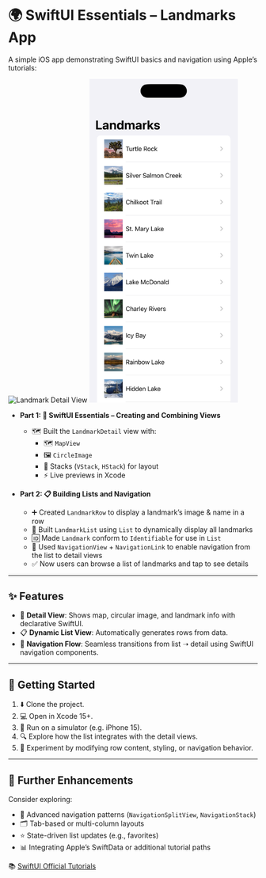 # 🌍 SwiftUI Essentials – Landmarks App

A simple iOS app demonstrating SwiftUI basics and navigation using Apple’s tutorials:

<img src="Screenshots/LandmarkList" width="300" alt="Landmark Detail View"/>
<img src="Screenshots/LandmarkListPhone.png" width="300" alt="Landmark Detail View"/>

- **Part 1: 🧩 SwiftUI Essentials – Creating and Combining Views**
  - 🗺️ Built the `LandmarkDetail` view with:
    - 🗺️ `MapView`
    - 🖼️ `CircleImage`
    - 📐 Stacks (`VStack`, `HStack`) for layout
    - ⚡ Live previews in Xcode

- **Part 2: 📋 Building Lists and Navigation**
  - ➕ Created `LandmarkRow` to display a landmark’s image & name in a row
  - 📜 Built `LandmarkList` using `List` to dynamically display all landmarks
  - 🆔 Made `Landmark` conform to `Identifiable` for use in `List`
  - 🔗 Used `NavigationView` + `NavigationLink` to enable navigation from the list to detail views
  - ✅ Now users can browse a list of landmarks and tap to see details

---

## ✨ Features
- 📍 **Detail View**: Shows map, circular image, and landmark info with declarative SwiftUI.  
- 📋 **Dynamic List View**: Automatically generates rows from data.  
- 🧭 **Navigation Flow**: Seamless transitions from list ➝ detail using SwiftUI navigation components.  

---

## 🚀 Getting Started
1. ⬇️ Clone the project.  
2. 💻 Open in Xcode 15+.  
3. 📱 Run on a simulator (e.g. iPhone 15).  
4. 🔍 Explore how the list integrates with the detail views.  
5. 🎨 Experiment by modifying row content, styling, or navigation behavior.  

---

## 🔮 Further Enhancements
Consider exploring:  
- 🧭 Advanced navigation patterns (`NavigationSplitView`, `NavigationStack`)  
- 🗂️ Tab-based or multi-column layouts  
- ⭐ State-driven list updates (e.g., favorites)  
- 📊 Integrating Apple’s SwiftData or additional tutorial paths  

📚 [SwiftUI Official Tutorials](https://developer.apple.com/tutorials/swiftui) 
